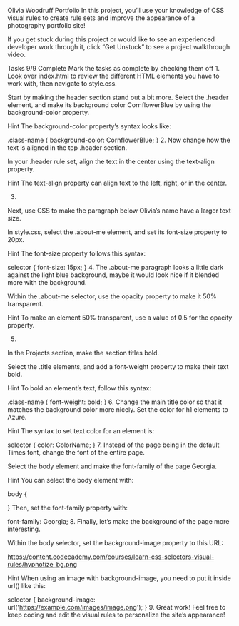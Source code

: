 Olivia Woodruff Portfolio
In this project, you’ll use your knowledge of CSS visual rules to create rule sets and improve the appearance of a photography portfolio site!

If you get stuck during this project or would like to see an experienced developer work through it, click “Get Unstuck“ to see a project walkthrough video.

Tasks
9/9 Complete
Mark the tasks as complete by checking them off
1.
Look over index.html to review the different HTML elements you have to work with, then navigate to style.css.

Start by making the header section stand out a bit more. Select the .header element, and make its background color CornflowerBlue by using the background-color property.


Hint
The background-color property’s syntax looks like:

.class-name {
  background-color: CornflowerBlue;
}
2.
Now change how the text is aligned in the top .header section.

In your .header rule set, align the text in the center using the text-align property.


Hint
The text-align property can align text to the left, right, or in the center.

3.
Next, use CSS to make the paragraph below Olivia’s name have a larger text size.

In style.css, select the .about-me element, and set its font-size property to 20px.


Hint
The font-size property follows this syntax:

selector {
  font-size: 15px;
}
4.
The .about-me paragraph looks a little dark against the light blue background, maybe it would look nice if it blended more with the background.

Within the .about-me selector, use the opacity property to make it 50% transparent.


Hint
To make an element 50% transparent, use a value of 0.5 for the opacity property.

5.
In the Projects section, make the section titles bold.

Select the .title elements, and add a font-weight property to make their text bold.


Hint
To bold an element’s text, follow this syntax:

.class-name {
  font-weight: bold;
}
6.
Change the main title color so that it matches the background color more nicely. Set the color for h1 elements to Azure.


Hint
The syntax to set text color for an element is:

selector {
 color: ColorName;
}
7.
Instead of the page being in the default Times font, change the font of the entire page.

Select the body element and make the font-family of the page Georgia.


Hint
You can select the body element with:

body {
 
}
Then, set the font-family property with:

font-family: Georgia;
8.
Finally, let’s make the background of the page more interesting.

Within the body selector, set the background-image property to this URL:

https://content.codecademy.com/courses/learn-css-selectors-visual-rules/hypnotize_bg.png

Hint
When using an image with background-image, you need to put it inside url() like this:

selector {
  background-image: url('https://example.com/images/image.png');
} 
9.
Great work! Feel free to keep coding and edit the visual rules to personalize the site’s appearance!